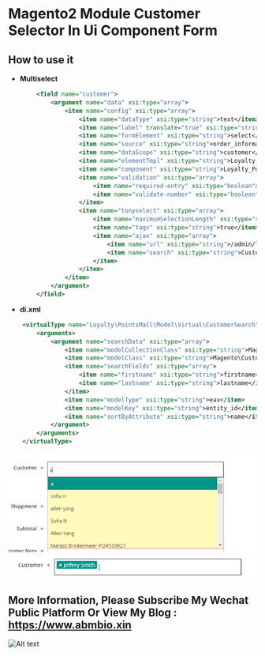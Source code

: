 # Magento2 Module Customer Selector In Ui Component Form

## How to use it

- **Multiselect**

```xml
        <field name="customer">
            <argument name="data" xsi:type="array">
                <item name="config" xsi:type="array">
                    <item name="dataType" xsi:type="string">text</item>
                    <item name="label" translate="true" xsi:type="string">Customer</item>
                    <item name="formElement" xsi:type="string">select</item>
                    <item name="source" xsi:type="string">order_information</item>
                    <item name="dataScope" xsi:type="string">customer</item>
                    <item name="elementTmpl" xsi:type="string">Loyalty_PointsMall/form/element/tonyselect</item>
                    <item name="component" xsi:type="string">Loyalty_PointsMall/js/form/element/tonyselect</item>
                    <item name="validation" xsi:type="array">
                        <item name="required-entry" xsi:type="boolean">true</item>
                        <item name="validate-number" xsi:type="boolean">true</item>
                    </item>
                    <item name="tonyselect" xsi:type="array">
                        <item name="maximumSelectionLength" xsi:type="string">1</item>
                        <item name="tags" xsi:type="string">true</item>
                        <item name="ajax" xsi:type="array">
                            <item name="url" xsi:type="string">/admin/loyaltymall/ajax_customer/search</item>
                            <item name="search" xsi:type="string">CustomerSearch</item> <!-- Uses virtual model productsearch -->
                        </item>
                    </item>
                </item>
            </argument>
        </field>
```

- **di.xml**

```xml
    <virtualType name="Loyalty\PointsMall\Model\Virtual\CustomerSearch" type="Loyalty\PointsMall\Model\Customer\Search">
        <arguments>
            <argument name="searchData" xsi:type="array">
                <item name="modelCollectionClass" xsi:type="string">Magento\Customer\Model\ResourceModel\Customer\Collection</item>
                <item name="modelClass" xsi:type="string">Magento\Customer\Model\Customer</item>
                <item name="searchFields" xsi:type="array">
                    <item name="firstname" xsi:type="string">firstname</item>
                    <item name="lastname" xsi:type="string">lastname</item>
                </item>
                <item name="modelType" xsi:type="string">eav</item>
                <item name="modelKey" xsi:type="string">entity_id</item>
                <item name="sortByAttribute" xsi:type="string">name</item>
            </argument>
        </arguments>
    </virtualType>
```
![Alt text](media/customer-seletor-one.png?raw=true "customer seletor")
![Alt text](media/customer-seletor-two.png?raw=true "customer seletor")

## More Information, Please Subscribe My Wechat Public Platform Or View My Blog : https://www.abmbio.xin

![Alt text](https://www.abmbio.xin/uploads/onlineUpload/20180117_81914.jpg?raw=true "Tony Wechat")

